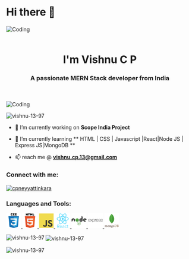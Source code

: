 <h1> Hi there 👋 </h1>

<img align="center" alt="Coding" width="1000" src="https://media.tenor.com/f4eKzaPOZUYAAAAM/rz-ds-project.gif">

<br>
<br>
<h1 align="center"> I'm Vishnu C P</h1>
<h3 align="center">A passionate MERN Stack developer from India</h3>
<br>
<br>

<img align="center" alt="Coding" width="1000" src="https://cdn.dribbble.com/users/1162077/screenshots/3848914/programmer.gif">


<p align="left"> <img src="https://komarev.com/ghpvc/?username=vishnu-13-97&label=Profile%20views&color=0e75b6&style=flat" alt="vishnu-13-97" /> </p>





  - 🔭 I’m currently working on **Scope India Project**

  - 🌱 I’m currently learning ** HTML | CSS | Javascript |React|Node JS | Express JS|MongoDB **

  - 📫 reach me  @ **vishnu.cp.13@gmail.com**


<h3 align="left">Connect with me:</h3>
<p align="left">
<a href="https://twitter.com/cpneyyattinkara" target="blank"><img align="center" src="https://raw.githubusercontent.com/rahuldkjain/github-profile-readme-generator/master/src/images/icons/Social/twitter.svg" alt="cpneyyattinkara" height="30" width="40" /></a>
</p>

<h3 align="left">Languages and Tools:</h3>
<p align="left"> 
  <a href="https://www.w3schools.com/css/" target="_blank" rel="noreferrer">
    <img src="https://raw.githubusercontent.com/devicons/devicon/master/icons/css3/css3-original-wordmark.svg" alt="css3" width="40" height="40"/> 
  </a>  
  <a href="https://www.w3.org/html/" target="_blank" rel="noreferrer">
    <img src="https://raw.githubusercontent.com/devicons/devicon/master/icons/html5/html5-original-wordmark.svg" alt="html5" width="40" height="40"/> 
  </a> 
  <a href="https://developer.mozilla.org/en-US/docs/Web/JavaScript" target="_blank" rel="noreferrer">
    <img src="https://raw.githubusercontent.com/devicons/devicon/master/icons/javascript/javascript-original.svg" alt="javascript" width="40" height="40"/> 
  </a> 
  <a href="https://reactjs.org/" target="_blank" rel="noreferrer">
    <img src="https://raw.githubusercontent.com/devicons/devicon/master/icons/react/react-original-wordmark.svg" alt="react" width="40" height="40"/> 
  </a> 
  <a href="https://nodejs.org/" target="_blank" rel="noreferrer">
    <img src="https://raw.githubusercontent.com/devicons/devicon/master/icons/nodejs/nodejs-original-wordmark.svg" alt="nodejs" width="40" height="40"/> 
  </a> 
  <a href="https://expressjs.com/" target="_blank" rel="noreferrer">
    <img src="https://raw.githubusercontent.com/devicons/devicon/master/icons/express/express-original-wordmark.svg" alt="express" width="40" height="40" style="background-color: white;"/> 
  </a> 
  <a href="https://www.mongodb.com/" target="_blank" rel="noreferrer">
    <img src="https://raw.githubusercontent.com/devicons/devicon/master/icons/mongodb/mongodb-original-wordmark.svg" alt="mongodb" width="40" height="40"/> 
  </a> 
</p>


<p><img align="left" src="https://github-readme-stats.vercel.app/api/top-langs?username=vishnu-13-97&show_icons=true&locale=en&layout=compact" alt="vishnu-13-97" /></p>

<p>&nbsp;<img align="center" src="https://github-readme-stats.vercel.app/api?username=vishnu-13-97&show_icons=true&locale=en" alt="vishnu-13-97" /></p>

<p><img align="center" src="https://github-readme-streak-stats.herokuapp.com/?user=vishnu-13-97&" alt="vishnu-13-97" /></p>
